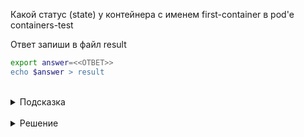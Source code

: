 Какой статус (state) у контейнера с именем first-container в pod'e containers-test

Ответ запиши в файл result

```bash
export answer=<<ОТВЕТ>>
echo $answer > result
```

<br>
<details><summary>Подсказка</summary>
<br>

Выполнив:

`kubectl describe containers-test`

Можно узнать расширенную информацию о pod'e, в том числе и STATE

</details>

<br>
<details><summary>Решение</summary>
<br>

Running

</details>



